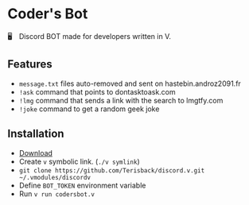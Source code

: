# Coder's Bot

🖥️ Discord BOT made for developers written in V.

## Features

* `message.txt` files auto-removed and sent on hastebin.androz2091.fr
* `!ask` command that points to dontasktoask.com
* `!lmg` command that sends a link with the search to lmgtfy.com
* `!joke` command to get a random geek joke

## Installation

* [Download](https://vlang.io/)
* Create `v` symbolic link. (`./v symlink`)
* `git clone https://github.com/Terisback/discord.v.git ~/.vmodules/discordv`
* Define `BOT_TOKEN` environment variable
* Run `v run codersbot.v`
